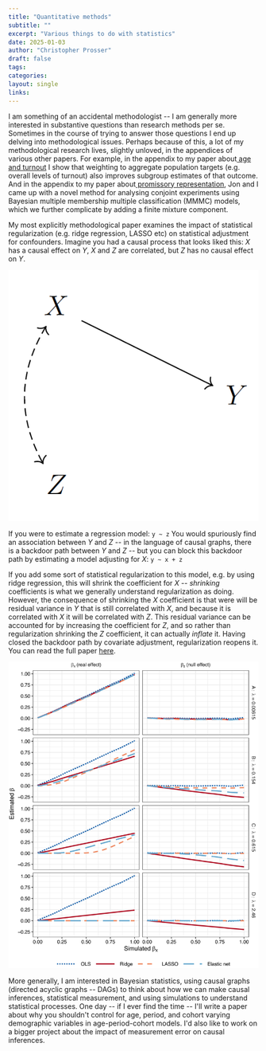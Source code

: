 ```yaml
---
title: "Quantitative methods"
subtitle: ""
excerpt: "Various things to do with statistics"
date: 2025-01-03
author: "Christopher Prosser"
draft: false
tags:
categories:
layout: single
links:
---
```


I am something of an accidental methodologist -- I am generally more interested in substantive questions than research methods per se. Sometimes in the course of trying to answer those questions I end up delving into methodological issues. Perhaps because of this, a lot of my methodological research lives, slightly unloved, in the appendices of various other papers. For example, in the appendix to my paper about<a href="https://ars.els-cdn.com/content/image/1-s2.0-S0261379420300159-mmc1.pdf" target="_blank"> age and turnout</a> I show that weighting to aggregate population targets (e.g. overall levels of turnout) also improves subgroup estimates of that outcome. And in the appendix to my paper about<a href="https://journals.sagepub.com/doi/10.1177/00323217211027419#supplementary-materials" target="_blank"> promissory representation</a>, Jon and I came up with a novel method for analysing conjoint experiments using Bayesian multiple membership multiple classification (MMMC) models, which we further complicate by adding a finite mixture component.

My most explicitly methodological paper examines the impact of statistical regularization (e.g. ridge regression, LASSO etc) on statistical adjustment for confounders. Imagine you had a causal process that looks liked this: *X* has a causal effect on *Y*, *X* and *Z* are correlated, but *Z* has no causal effect on *Y*.

![dag](featured.png)

If you were to estimate a regression model: `y ~ z` You would spuriously find an association between *Y* and *Z* -- in the language of causal graphs, there is a backdoor path between *Y* and *Z --* but you can block this backdoor path by estimating a model adjusting for *X*: `y ~ x + z`

If you add some sort of statistical regularization to this model, e.g. by using ridge regression, this will shrink the coefficient for *X* -- *shrinking* coefficients is what we generally understand regularization as doing. However, the consequence of shrinking the *X* coefficient is that were will be residual variance in *Y* that is still correlated with *X*, and because it is correlated with *X* it will be correlated with *Z*. This residual variance can be accounted for by increasing the coefficient for *Z*, and so rather than regularization shrinking the *Z* coefficient, it can actually *inflate* it. Having closed the backdoor path by covariate adjustment, regularization reopens it. You can read the full paper <a href="https://doi.org/10.1017/S0003055424000935" target="_blank">here</a>.

![](reg.png)

More generally, I am interested in Bayesian statistics, using causal graphs (directed acyclic graphs -- DAGs) to think about how we can make causal inferences, statistical measurement, and using simulations to understand statistical processes. One day -- if I ever find the time -- I'll write a paper about why you shouldn't control for age, period, and cohort varying demographic variables in age-period-cohort models. I'd also like to work on a bigger project about the impact of measurement error on causal inferences.
